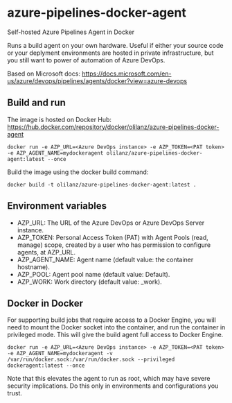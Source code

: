 # azure-pipelines-docker-agent
Self-hosted Azure Pipelines Agent in Docker

Runs a build agent on your own hardware. Useful if either your source code or your deplyment environments are hosted in private infrastructure, but you still want to power of automation of Azure DevOps.

Based on Microsoft docs: https://docs.microsoft.com/en-us/azure/devops/pipelines/agents/docker?view=azure-devops

## Build and run

The image is hosted on Docker Hub: https://hub.docker.com/repository/docker/olilanz/azure-pipelines-docker-agent

```
docker run -e AZP_URL=<Azure DevOps instance> -e AZP_TOKEN=<PAT token> -e AZP_AGENT_NAME=mydockeragent olilanz/azure-pipelines-docker-agent:latest --once
```

Build the image using the docker build command:

```
docker build -t olilanz/azure-pipelines-docker-agent:latest .
```

## Environment variables

- AZP_URL:	The URL of the Azure DevOps or Azure DevOps Server instance.
- AZP_TOKEN:	Personal Access Token (PAT) with Agent Pools (read, manage) scope, created by a user who has permission to configure agents, at AZP_URL.
- AZP_AGENT_NAME:	Agent name (default value: the container hostname).
- AZP_POOL:	Agent pool name (default value: Default).
- AZP_WORK:	Work directory (default value: _work).

## Docker in Docker

For supporting build jobs that require access to a Docker Engine, you will need to mount the Docker socket into the container, and run the container in privileged mode. This will give the build agent full access to Docker Engine. 

```
docker run -e AZP_URL=<Azure DevOps instance> -e AZP_TOKEN=<PAT token> -e AZP_AGENT_NAME=mydockeragent -v /var/run/docker.sock:/var/run/docker.sock --privileged dockeragent:latest --once
```

Note that this elevates the agent to run as root, which may have severe security implications. Do this only in environments and configurations you trust.
